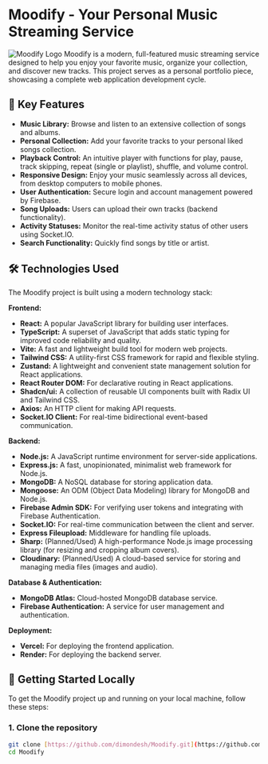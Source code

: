 # Moodify - Your Personal Music Streaming Service

![Moodify Logo](https://github.com/dimondesh/Moodify/blob/main/frontend/public/Preview.png) Moodify is a modern, full-featured music streaming service designed to help you enjoy your favorite music, organize your collection, and discover new tracks. This project serves as a personal portfolio piece, showcasing a complete web application development cycle.

## 🚀 Key Features

* **Music Library:** Browse and listen to an extensive collection of songs and albums.
* **Personal Collection:** Add your favorite tracks to your personal liked songs collection.
* **Playback Control:** An intuitive player with functions for play, pause, track skipping, repeat (single or playlist), shuffle, and volume control.
* **Responsive Design:** Enjoy your music seamlessly across all devices, from desktop computers to mobile phones.
* **User Authentication:** Secure login and account management powered by Firebase.
* **Song Uploads:** Users can upload their own tracks (backend functionality).
* **Activity Statuses:** Monitor the real-time activity status of other users using Socket.IO.
* **Search Functionality:** Quickly find songs by title or artist.

## 🛠️ Technologies Used

The Moodify project is built using a modern technology stack:

**Frontend:**
* **React:** A popular JavaScript library for building user interfaces.
* **TypeScript:** A superset of JavaScript that adds static typing for improved code reliability and quality.
* **Vite:** A fast and lightweight build tool for modern web projects.
* **Tailwind CSS:** A utility-first CSS framework for rapid and flexible styling.
* **Zustand:** A lightweight and convenient state management solution for React applications.
* **React Router DOM:** For declarative routing in React applications.
* **Shadcn/ui:** A collection of reusable UI components built with Radix UI and Tailwind CSS.
* **Axios:** An HTTP client for making API requests.
* **Socket.IO Client:** For real-time bidirectional event-based communication.

**Backend:**
* **Node.js:** A JavaScript runtime environment for server-side applications.
* **Express.js:** A fast, unopinionated, minimalist web framework for Node.js.
* **MongoDB:** A NoSQL database for storing application data.
* **Mongoose:** An ODM (Object Data Modeling) library for MongoDB and Node.js.
* **Firebase Admin SDK:** For verifying user tokens and integrating with Firebase Authentication.
* **Socket.IO:** For real-time communication between the client and server.
* **Express Fileupload:** Middleware for handling file uploads.
* **Sharp:** (Planned/Used) A high-performance Node.js image processing library (for resizing and cropping album covers).
* **Cloudinary:** (Planned/Used) A cloud-based service for storing and managing media files (images and audio).

**Database & Authentication:**
* **MongoDB Atlas:** Cloud-hosted MongoDB database service.
* **Firebase Authentication:** A service for user management and authentication.

**Deployment:**
* **Vercel:** For deploying the frontend application.
* **Render:** For deploying the backend server.

## 🚀 Getting Started Locally

To get the Moodify project up and running on your local machine, follow these steps:

### 1. Clone the repository

```bash
git clone [https://github.com/dimondesh/Moodify.git](https://github.com/dimondesh/Moodify.git)
cd Moodify

